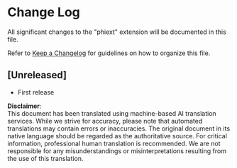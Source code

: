 # Change Log

All significant changes to the "phiext" extension will be documented in this file.

Refer to [Keep a Changelog](http://keepachangelog.com/) for guidelines on how to organize this file.

## [Unreleased]

- First release

**Disclaimer**:  
This document has been translated using machine-based AI translation services. While we strive for accuracy, please note that automated translations may contain errors or inaccuracies. The original document in its native language should be regarded as the authoritative source. For critical information, professional human translation is recommended. We are not responsible for any misunderstandings or misinterpretations resulting from the use of this translation.